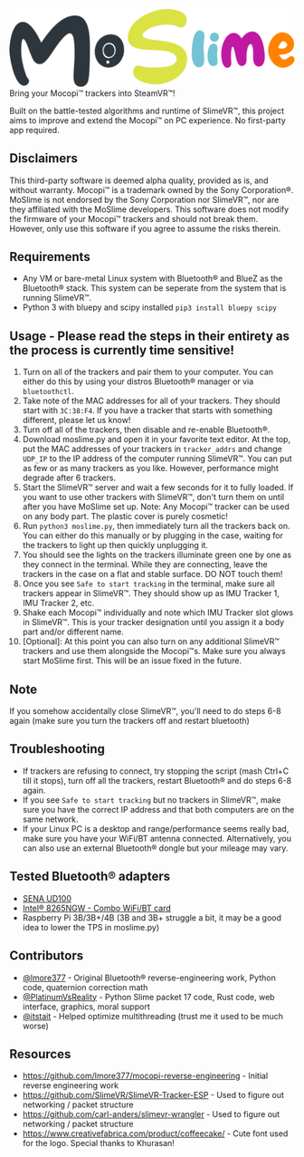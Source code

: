 ![moslime](moslime_logo.png)
Bring your Mocopi™ trackers into SteamVR™!

Built on the battle-tested algorithms and runtime of SlimeVR™, this project aims to improve and extend the Mocopi™ on PC experience. No first-party app required.

## Disclaimers
This third-party software is deemed alpha quality, provided as is, and without warranty.
Mocopi™ is a trademark owned by the Sony Corporation®. MoSlime is not endorsed by the Sony Corporation nor SlimeVR™, nor are they affiliated with the MoSlime developers.
This software does not modify the firmware of your Mocopi™ trackers and should not break them. However, only use this software if you agree to assume the risks therein.

## Requirements
 - Any VM or bare-metal Linux system with Bluetooth® and BlueZ as the Bluetooth® stack. This system can be seperate from the system that is running SlimeVR™.
 - Python 3 with bluepy and scipy installed `pip3 install bluepy scipy`

## Usage - Please read the steps in their entirety as the process is currently time sensitive!
1. Turn on all of the trackers and pair them to your computer. You can either do this by using your distros Bluetooth® manager or via `bluetoothctl`.
2. Take note of the MAC addresses for all of your trackers. They should start with `3C:38:F4`. If you have a tracker that starts with something different, please let us know!
3. Turn off all of the trackers, then disable and re-enable Bluetooth®.
4. Download moslime.py and open it in your favorite text editor. At the top, put the MAC addresses of your trackers in `tracker_addrs` and change `UDP_IP` to the IP address of the computer running SlimeVR™. You can put as few or as many trackers as you like. However, performance might degrade after 6 trackers.
5. Start the SlimeVR™ server and wait a few seconds for it to fully loaded. If you want to use other trackers with SlimeVR™, don't turn them on until after you have MoSlime set up. Note: Any Mocopi™ tracker can be used on any body part. The plastic cover is purely cosmetic!
6. Run `python3 moslime.py`, then immediately turn all the trackers back on. You can either do this manually or by plugging in the case, waiting for the trackers to light up then quickly unplugging it.
7. You should see the lights on the trackers illuminate green one by one as they connect in the terminal. While they are connecting, leave the trackers in the case on a flat and stable surface. DO NOT touch them!
8. Once you see `Safe to start tracking` in the terminal, make sure all trackers appear in SlimeVR™. They should show up as IMU Tracker 1, IMU Tracker 2, etc.
9. Shake each Mocopi™ individually and note which IMU Tracker slot glows in SlimeVR™. This is your tracker designation until you assign it a body part and/or different name.
10. [Optional]: At this point you can also turn on any additional SlimeVR™ trackers and use them alongside the Mocopi™s. Make sure you always start MoSlime first. This will be an issue fixed in the future.

## Note
If you somehow accidentally close SlimeVR™, you'll need to do steps 6-8 again (make sure you turn the trackers off and restart bluetooth)

## Troubleshooting
 - If trackers are refusing to connect, try stopping the script (mash Ctrl+C till it stops), turn off all the trackers, restart Bluetooth® and do steps 6-8 again.
 - If you see `Safe to start tracking` but no trackers in SlimeVR™, make sure you have the correct IP address and that both computers are on the same network.
 - If your Linux PC is a desktop and range/performance seems really bad, make sure you have your WiFi/BT antenna connected. Alternatively, you can also use an external Bluetooth® dongle but your mileage may vary. 

## Tested Bluetooth® adapters
 - [SENA UD100](http://www.senanetworks.com/ud100-g03.html)
 - [Intel® 8265NGW - Combo WiFi/BT card](https://www.intel.com/content/www/us/en/products/sku/94150/intel-dual-band-wirelessac-8265/specifications.html)
 - Raspberry Pi 3B/3B+/4B (3B and 3B+ struggle a bit, it may be a good idea to lower the TPS in moslime.py)

## Contributors
 - [@lmore377](https://github.com/lmore377) - Original Bluetooth® reverse-engineering work, Python code, quaternion correction math
 - [@PlatinumVsReality](https://github.com/PlatinumVsReality) - Python Slime packet 17 code, Rust code, web interface, graphics, moral support
 - [@itstait](https://github.com/itstait) - Helped optimize multithreading (trust me it used to be much worse)

## Resources
 - https://github.com/lmore377/mocopi-reverse-engineering - Initial reverse engineering work
 - https://github.com/SlimeVR/SlimeVR-Tracker-ESP - Used to figure out networking / packet structure
 - https://github.com/carl-anders/slimevr-wrangler - Used to figure out networking / packet structure
 - https://www.creativefabrica.com/product/coffeecake/ - Cute font used for the logo. Special thanks to Khurasan!
